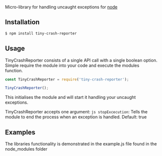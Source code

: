 Micro-library for handling uncaught exceptions for [node](http://nodejs.org)

## Installation

```bash
$ npm install tiny-crash-reporter
```

## Usage

TinyCrashReporter consists of a single API call with a single boolean option.
Simple require the module into your code and execute the modules function.
```js
const TinyCrashReporter = require('tiny-crash-reporter');

TinyCrashReporter();
```
This initialises the module and will start it handling your uncaught exceptions.

TinyCrashReporter accepts one argument:
  ```js stopExcecution```: Tells the module to end the process when an exception is handled.  Default: true

## Examples

  The libraries functionality is demonstrated in the example.js file found in the node_modules folder